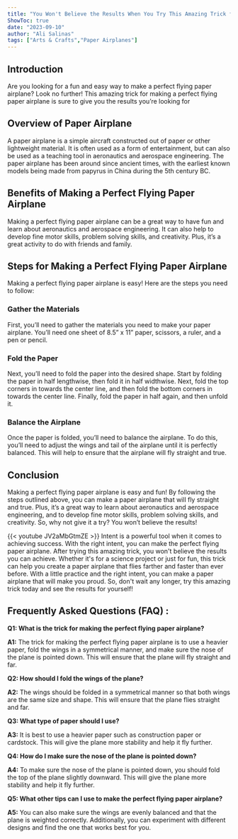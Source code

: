 ```yaml
---
title: "You Won't Believe the Results When You Try This Amazing Trick for Making the Perfect Flying Paper Airplane!"
ShowToc: true 
date: "2023-09-10"
author: "Ali Salinas" 
tags: ["Arts & Crafts","Paper Airplanes"]
---
```

## Introduction

Are you looking for a fun and easy way to make a perfect flying paper airplane? Look no further! This amazing trick for making a perfect flying paper airplane is sure to give you the results you’re looking for 

## Overview of Paper Airplane 

A paper airplane is a simple aircraft constructed out of paper or other lightweight material. It is often used as a form of entertainment, but can also be used as a teaching tool in aeronautics and aerospace engineering. The paper airplane has been around since ancient times, with the earliest known models being made from papyrus in China during the 5th century BC. 

## Benefits of Making a Perfect Flying Paper Airplane

Making a perfect flying paper airplane can be a great way to have fun and learn about aeronautics and aerospace engineering. It can also help to develop fine motor skills, problem solving skills, and creativity. Plus, it’s a great activity to do with friends and family. 

## Steps for Making a Perfect Flying Paper Airplane

Making a perfect flying paper airplane is easy! Here are the steps you need to follow: 

### Gather the Materials

First, you’ll need to gather the materials you need to make your paper airplane. You’ll need one sheet of 8.5” x 11” paper, scissors, a ruler, and a pen or pencil. 

### Fold the Paper

Next, you’ll need to fold the paper into the desired shape. Start by folding the paper in half lengthwise, then fold it in half widthwise. Next, fold the top corners in towards the center line, and then fold the bottom corners in towards the center line. Finally, fold the paper in half again, and then unfold it. 

### Balance the Airplane

Once the paper is folded, you’ll need to balance the airplane. To do this, you’ll need to adjust the wings and tail of the airplane until it is perfectly balanced. This will help to ensure that the airplane will fly straight and true. 

## Conclusion

Making a perfect flying paper airplane is easy and fun! By following the steps outlined above, you can make a paper airplane that will fly straight and true. Plus, it’s a great way to learn about aeronautics and aerospace engineering, and to develop fine motor skills, problem solving skills, and creativity. So, why not give it a try? You won’t believe the results!

{{< youtube JV2aMbGtmZE >}} 
Intent is a powerful tool when it comes to achieving success. With the right intent, you can make the perfect flying paper airplane. After trying this amazing trick, you won't believe the results you can achieve. Whether it's for a science project or just for fun, this trick can help you create a paper airplane that flies farther and faster than ever before. With a little practice and the right intent, you can make a paper airplane that will make you proud. So, don't wait any longer, try this amazing trick today and see the results for yourself!

## Frequently Asked Questions (FAQ) :
**Q1: What is the trick for making the perfect flying paper airplane?**

**A1:** The trick for making the perfect flying paper airplane is to use a heavier paper, fold the wings in a symmetrical manner, and make sure the nose of the plane is pointed down. This will ensure that the plane will fly straight and far. 

**Q2: How should I fold the wings of the plane?**

**A2:** The wings should be folded in a symmetrical manner so that both wings are the same size and shape. This will ensure that the plane flies straight and far. 

**Q3: What type of paper should I use?**

**A3:** It is best to use a heavier paper such as construction paper or cardstock. This will give the plane more stability and help it fly further. 

**Q4: How do I make sure the nose of the plane is pointed down?**

**A4:** To make sure the nose of the plane is pointed down, you should fold the top of the plane slightly downward. This will give the plane more stability and help it fly further. 

**Q5: What other tips can I use to make the perfect flying paper airplane?**

**A5:** You can also make sure the wings are evenly balanced and that the plane is weighted correctly. Additionally, you can experiment with different designs and find the one that works best for you.



